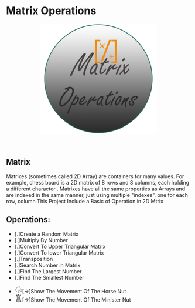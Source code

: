 # Matrix Operations

<!-- ![Matrix](/documentation/img/logo.png) -->
<p align="center"><img src="/documentation/img/logo.png" alt="Matrix Operation" width=320 height=300/></p>
<br>

## Matrix
 Matrixes (sometimes called 2D Array) are containers for many values. For example, chess board is a 2D matrix of 8 rows and 8 columns, each holding a different character . Matrixes have all the same properties as Arrays and are indexed in the same manner, just using multiple "indexes", one for each row, column
        This Project Include a Basic of Operation in 2D Mtrix

## Operations:
 
 * [.]Create a Random Matrix
 * [.]Multiply By Number
 * [.]Convert To Upper Triangular Matrix
 * [.]Convert To lower Triangular Matrix
 * [.]Transposition
 * [.]Search Number in Matrix
 * [.]Find The Largest Number
 * [.]Find The Smallest Number
<!--  * ![Minister](/documentation/img/minister.png)[->]Show The Movement Of The Minister Nut -->
<!--  * ![horse](/documentation/img/horse.png | width=100)[->]Show The Movement Of The Minister Nut -->
 * <img src="/documentation/img/horse.png" alt="horse" width=20 height=20/>[->]Show The Movement Of The Horse Nut
 * <img src="/documentation/img/minister.png" alt="minister" width=20 height=20/>[->]Show The Movement Of The Minister Nut



